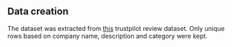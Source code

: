 ## Data creation

The dataset was extracted from [this](https://www.kaggle.com/datasets/jerassy/trustpilot-reviews-123k) trustpilot review dataset.
Only unique rows based on company name, description and category were kept.